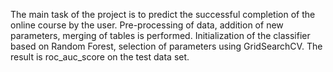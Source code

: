 The main task of the project is to predict the successful completion of the online course by the user. Pre-processing of data, addition of new parameters, merging of tables is performed. Initialization of the classifier based on Random Forest, selection of parameters using GridSearchCV. The result is roc_auc_score on the test data set.
